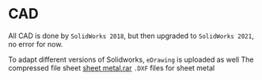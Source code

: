 # CAD

All CAD is done by `SolidWorks 2018`, but then upgraded to `SolidWorks 2021`, no error for now.

To adapt different versions of Solidworks, `eDrawing` is uploaded as well
The compressed file sheet [sheet metal.rar](https://github.com/ValenQiu/SolarTracker/blob/main/CAD/sheet%20metal.rar) `.DXF` files for sheet metal
